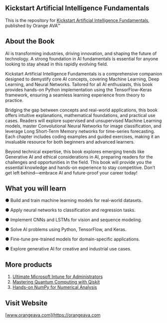 ## Kickstart Artificial Intelligence Fundamentals

This is the repository for [Kickstart Artificial Intelligence Fundamentals](https://orangeava.com/products/kickstart-artificial-intelligence-fundamentals), published by Orange AVA™

## About the Book
AI is transforming industries, driving innovation, and shaping the future of technology. A strong foundation in AI fundamentals is essential for anyone looking to stay ahead in this rapidly evolving field.

Kickstart Artificial Intelligence Fundamentals is a comprehensive companion designed to demystify core AI concepts, covering Machine Learning, Deep Learning, and Neural Networks. Tailored for all AI enthusiasts, this book provides hands-on Python implementation using the TensorFlow-Keras framework, ensuring a seamless learning experience from theory to practice.

Bridging the gap between concepts and real-world applications, this book offers intuitive explanations, mathematical foundations, and practical use cases. Readers will explore supervised and unsupervised Machine Learning models, master Convolutional Neural Networks for image classification, and leverage Long Short-Term Memory networks for time-series forecasting. Each chapter includes coding examples and guided exercises, making it an invaluable resource for both beginners and advanced learners.

Beyond technical expertise, this book explores emerging trends like Generative AI and ethical considerations in AI, preparing readers for the challenges and opportunities in the field. This book will provide you the essential knowledge and hands-on experience to stay competitive. Don’t get left behind—embrace AI and future-proof your career today!

## What you will learn
● Build and train machine learning models for real-world datasets.

● Apply neural networks to classification and regression tasks.

● Implement CNNs and LSTMs for vision and sequence modeling.

● Solve AI problems using Python, TensorFlow, and Keras.

● Fine-tune pre-trained models for domain-specific applications.

● Explore generative AI for creative and industrial use cases.

## More products

1. [Ultimate Microsoft Intune for Administrators](https://orangeava.com/products/ultimate-microsoft-intune-for-administrators)
2. [Mastering Quantum Computing with Qiskit](https://orangeava.com/products/mastering-quantum-computing-with-qiskit) 
3. [Hands-on NumPy for Numerical Analysis](https://orangeava.com/products/hands-on-numpy-for-numerical-analysis) 

## Visit Website 
[www.orangeava.com](https://orangeava.com
